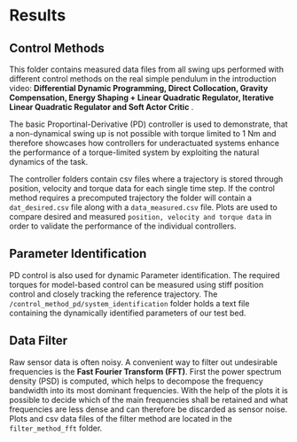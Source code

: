 # Results 

## Control Methods 

This folder contains measured data files from all swing ups performed with different control methods on the real simple pendulum in the introduction video: **Differential Dynamic Programming, Direct Collocation, Gravity Compensation, Energy Shaping + Linear Quadratic Regulator,
Iterative Linear Quadratic Regulator and Soft Actor Critic**
. 

The basic Proportinal-Derivative (PD) controller is used to demonstrate, that a non-dynamical swing up is not possible with torque limited to 1 Nm and therefore showcases how controllers for underactuated systems enhance the performance of a torque-limited system by exploiting the natural dynamics of the task.

The controller folders contain csv files where a trajectory is stored through position, velocity and torque data for each single time step. If the control method requires a precomputed trajectory the folder will contain a `dat_desired.csv` file along with a `data_measured.csv` file. Plots are used to compare desired and measured `position, velocity and torque data` in order to validate the performance of the individual controllers.   

## Parameter Identification

PD control is also used for dynamic Parameter identification. The required torques for model-based control can be measured using stiff position control and closely tracking the reference trajectory. The `/control_method_pd/system_identification` folder holds a text file containing the dynamically identified parameters of our test bed.

## Data Filter

Raw sensor data is often noisy. A convenient way to filter out undesirable frequencies is the **Fast Fourier Transform (FFT)**. First the power spectrum density (PSD) is computed, which helps to decompose the frequency bandwidth into its most dominant frequencies. With the help of the plots it is possible to decide which of the main frequencies shall be retained and what frequencies are less dense and can therefore be discarded as sensor noise. Plots and csv data files of the filter method are located in the `filter_method_fft` folder. 
